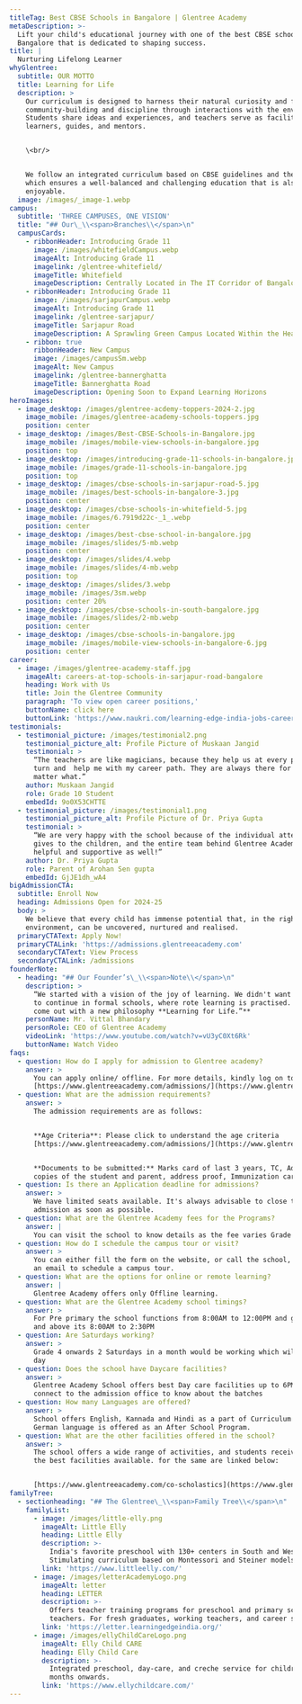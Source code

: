 ```yaml
---
titleTag: Best CBSE Schools in Bangalore | Glentree Academy
metaDescription: >-
  Lift your child's educational journey with one of the best CBSE schools in
  Bangalore that is dedicated to shaping success.
title: |
  Nurturing Lifelong Learner
whyGlentree:
  subtitle: OUR MOTTO
  title: Learning for Life
  description: >
    Our curriculum is designed to harness their natural curiosity and foster
    community-building and discipline through interactions with the environment.
    Students share ideas and experiences, and teachers serve as facilitators,
    learners, guides, and mentors.


    \<br/>


    We follow an integrated curriculum based on CBSE guidelines and the NCERT,
    which ensures a well-balanced and challenging education that is also
    enjoyable.
  image: /images/_image-1.webp
campus:
  subtitle: 'THREE CAMPUSES, ONE VISION'
  title: "## Our\_\\<span>Branches\\</span>\n"
  campusCards:
    - ribbonHeader: Introducing Grade 11
      image: /images/whitefieldCampus.webp
      imageAlt: Introducing Grade 11
      imagelink: /glentree-whitefield/
      imageTitle: Whitefield
      imageDescription: Centrally Located in The IT Corridor of Bangalore.
    - ribbonHeader: Introducing Grade 11
      image: /images/sarjapurCampus.webp
      imageAlt: Introducing Grade 11
      imagelink: /glentree-sarjapur/
      imageTitle: Sarjapur Road
      imageDescription: A Sprawling Green Campus Located Within the Heart of The City.
    - ribbon: true
      ribbonHeader: New Campus
      image: /images/campusSm.webp
      imageAlt: New Campus
      imagelink: /glentree-bannerghatta
      imageTitle: Bannerghatta Road
      imageDescription: Opening Soon to Expand Learning Horizons
heroImages:
  - image_desktop: /images/glentree-acdemy-toppers-2024-2.jpg
    image_mobile: /images/glentree-academy-schools-toppers.jpg
    position: center
  - image_desktop: /images/Best-CBSE-Schools-in-Bangalore.jpg
    image_mobile: /images/mobile-view-schools-in-bangalore.jpg
    position: top
  - image_desktop: /images/introducing-grade-11-schools-in-bangalore.jpg
    image_mobile: /images/grade-11-schools-in-bangalore.jpg
    position: top
  - image_desktop: /images/cbse-schools-in-sarjapur-road-5.jpg
    image_mobile: /images/best-schools-in-bangalore-3.jpg
    position: center
  - image_desktop: /images/cbse-schools-in-whitefield-5.jpg
    image_mobile: /images/6.7919d22c-_1_.webp
    position: center
  - image_desktop: /images/best-cbse-school-in-bangalore.jpg
    image_mobile: /images/slides/5-mb.webp
    position: center
  - image_desktop: /images/slides/4.webp
    image_mobile: /images/slides/4-mb.webp
    position: top
  - image_desktop: /images/slides/3.webp
    image_mobile: /images/3sm.webp
    position: center 20%
  - image_desktop: /images/cbse-schools-in-south-bangalore.jpg
    image_mobile: /images/slides/2-mb.webp
    position: center
  - image_desktop: /images/cbse-schools-in-bangalore.jpg
    image_mobile: /images/mobile-view-schools-in-bangalore-6.jpg
    position: center
career:
  - image: /images/glentree-academy-staff.jpg
    imageAlt: careers-at-top-schools-in-sarjapur-road-bangalore
    heading: Work with Us
    title: Join the Glentree Community
    paragraph: 'To view open career positions,'
    buttonName: click here
    buttonLink: 'https://www.naukri.com/learning-edge-india-jobs-careers-1633530'
testimonials:
  - testimonial_picture: /images/testimonial2.png
    testimonial_picture_alt: Profile Picture of Muskaan Jangid
    testimonial: >
      “The teachers are like magicians, because they help us at every point of
      turn and  help me with my career path. They are always there for me no
      matter what.”
    author: Muskaan Jangid
    role: Grade 10 Student
    embedId: 9o0X53CHTTE
  - testimonial_picture: /images/testimonial1.png
    testimonial_picture_alt: Profile Picture of Dr. Priya Gupta
    testimonial: >
      “We are very happy with the school because of the individual attention it
      gives to the children, and the entire team behind Glentree Academy is so
      helpful and supportive as well!”
    author: Dr. Priya Gupta
    role: Parent of Arohan Sen gupta
    embedId: GjJE1dh_wA4
bigAdmissionCTA:
  subtitle: Enroll Now
  heading: Admissions Open for 2024-25
  body: >
    We believe that every child has immense potential that, in the right
    environment, can be uncovered, nurtured and realised.
  primaryCTAText: Apply Now!
  primaryCTALink: 'https://admissions.glentreeacademy.com'
  secondaryCTAText: View Process
  secondaryCTALink: /admissions
founderNote:
  - heading: "## Our Founder’s\_\\<span>Note\\</span>\n"
    description: >
      “We started with a vision of the joy of learning. We didn't want our kids
      to continue in formal schools, where rote learning is practised. So we've
      come out with a new philosophy **Learning for Life.”**
    personName: Mr. Vittal Bhandary
    personRole: CEO of Glentree Academy
    videoLink: 'https://www.youtube.com/watch?v=vU3yC0Xt6Rk'
    buttonName: Watch Video
faqs:
  - question: How do I apply for admission to Glentree academy?
    answer: >
      You can apply online/ offline. For more details, kindly log on to
      [https://www.glentreeacademy.com/admissions/](https://www.glentreeacademy.com/admissions/)
  - question: What are the admission requirements?
    answer: >
      The admission requirements are as follows:


      **Age Criteria**: Please click to understand the age criteria
      [https://www.glentreeacademy.com/admissions/](https://www.glentreeacademy.com/admissions/)


      **Documents to be submitted:** Marks card of last 3 years, TC, Adahar card
      copies of the student and parent, address proof, Immunization card
  - question: Is there an Application deadline for admissions?
    answer: >
      We have limited seats available. It's always advisable to close the
      admission as soon as possible.
  - question: What are the Glentree Academy fees for the Programs?
    answer: |
      You can visit the school to know details as the fee varies Grade wise.
  - question: How do I schedule the campus tour or visit?
    answer: >
      You can either fill the form on the website, or call the school, or write
      an email to schedule a campus tour.
  - question: What are the options for online or remote learning?
    answer: |
      Glentree Academy offers only Offline learning.
  - question: What are the Glentree Academy school timings?
    answer: >
      For Pre primary the school functions from 8:00AM to 12:00PM and grade 1
      and above its 8:00AM to 2:30PM
  - question: Are Saturdays working?
    answer: >
      Grade 4 onwards 2 Saturdays in a month would be working which will be half
      day
  - question: Does the school have Daycare facilities?
    answer: >
      Glentree Academy School offers best Day care facilities up to 6PM. Kindly
      connect to the admission office to know about the batches
  - question: How many Languages are offered?
    answer: >
      School offers English, Kannada and Hindi as a part of Curriculum and
      German language is offered as an After School Program.
  - question: What are the other facilities offered in the school?
    answer: >
      The school offers a wide range of activities, and students receive some of
      the best facilities available. for the same are linked below:


      [https://www.glentreeacademy.com/co-scholastics](https://www.glentreeacademy.com/co-scholastics)
familyTree:
  - sectionheading: "## The Glentree\_\\<span>Family Tree\\</span>\n"
    familyList:
      - image: /images/little-elly.png
        imageAlt: Little Elly
        heading: Little Elly
        description: >-
          India's favorite preschool with 130+ centers in South and West India.
          Stimulating curriculum based on Montessori and Steiner models.
        link: 'https://www.littleelly.com/'
      - image: /images/letterAcademyLogo.png
        imageAlt: letter
        heading: LETTER
        description: >-
          Offers teacher training programs for preschool and primary school
          teachers. For fresh graduates, working teachers, and career seekers.
        link: 'https://letter.learningedgeindia.org/'
      - image: /images/ellyChildCareLogo.png
        imageAlt: Elly Child CARE
        heading: Elly Child Care
        description: >-
          Integrated preschool, day-care, and creche service for children from 6
          months onwards.
        link: 'https://www.ellychildcare.com/'
---
```



